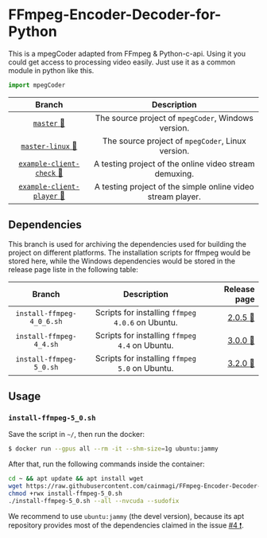 # FFmpeg-Encoder-Decoder-for-Python

This is a mpegCoder adapted from FFmpeg & Python-c-api. Using it you could get access to processing video easily. Just use it as a common module in python like this.

```python
import mpegCoder
```

|     Branch      |  Description  |
| :-------------: | :-----------: |
| [`master` :link:][git-master] | The source project of `mpegCoder`, Windows version. |
| [`master-linux` :link:][git-linux] | The source project of `mpegCoder`, Linux version. |
| [`example-client-check` :link:][exp1] | A testing project of the online video stream demuxing. |
| [`example-client-player` :link:][exp2] | A testing project of the simple online video stream player. |

## Dependencies

This branch is used for archiving the dependencies used for building the project on different platforms. The installation scripts for ffmpeg would be stored here, while the Windows dependencies would be stored in the release page liste in the following table:

|     Branch      |  Description  |  Release page  |
| :-------------: | :-----------: | -------------: |
| `install-ffmpeg-4_0_6.sh` | Scripts for installing `ffmpeg 4.0.6` on Ubuntu. | [2.0.5 :link:][rel-2-0-5] |
| `install-ffmpeg-4_4.sh` | Scripts for installing `ffmpeg 4.4` on Ubuntu.     | [3.0.0 :link:][rel-3-0-0] |
| `install-ffmpeg-5_0.sh` | Scripts for installing `ffmpeg 5.0` on Ubuntu.     | [3.2.0 :link:][rel-3-2-0] |

## Usage

### `install-ffmpeg-5_0.sh`

Save the script in `~/`, then run the docker:

```bash
$ docker run --gpus all --rm -it --shm-size=1g ubuntu:jammy
```

After that, run the following commands inside the container:

```bash
cd ~ && apt update && apt install wget
wget https://raw.githubusercontent.com/cainmagi/FFmpeg-Encoder-Decoder-for-Python/deps/install-ffmpeg-5_0.sh
chmod +rwx install-ffmpeg-5_0.sh
./install-ffmpeg-5_0.sh --all --nvcuda --sudofix
```

We recommend to use `ubuntu:jammy` (the devel version), because its apt repository provides most of the dependencies claimed in the issue [#4 :exclamation:](https://github.com/cainmagi/FFmpeg-Encoder-Decoder-for-Python/issues/4).

[rel-2-0-5]:https://github.com/cainmagi/FFmpeg-Encoder-Decoder-for-Python/releases/tag/2.05 "Release of dependencies (2.0.5)"
[rel-3-0-0]:https://github.com/cainmagi/FFmpeg-Encoder-Decoder-for-Python/releases/tag/deps-3.0.0 "Release of dependencies (3.0.0)"
[rel-3-2-0]:https://github.com/cainmagi/FFmpeg-Encoder-Decoder-for-Python/releases/tag/deps-3.2.0 "Release of dependencies (3.0.0)"

[git-master]:https://github.com/cainmagi/FFmpeg-Encoder-Decoder-for-Python "master (Windows)"
[git-linux]:https://github.com/cainmagi/FFmpeg-Encoder-Decoder-for-Python/tree/master-linux "master (Linux)"
[exp1]:https://github.com/cainmagi/FFmpeg-Encoder-Decoder-for-Python/tree/example-client-check "check the client"
[exp2]:https://github.com/cainmagi/FFmpeg-Encoder-Decoder-for-Python/tree/example-client-player "client with player"
